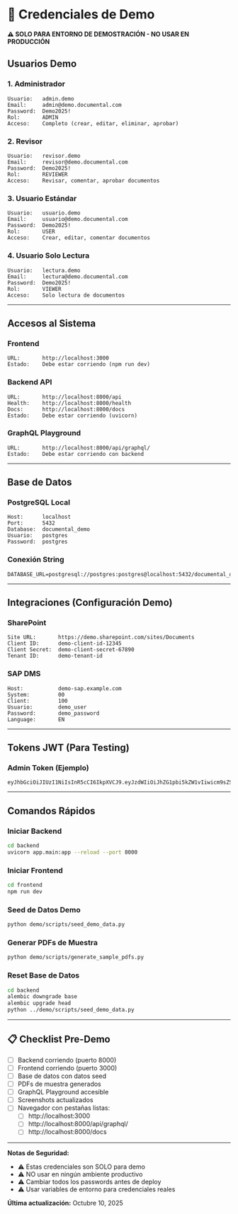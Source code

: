 # 🔑 Credenciales de Demo

**⚠️ SOLO PARA ENTORNO DE DEMOSTRACIÓN - NO USAR EN PRODUCCIÓN**

## Usuarios Demo

### 1. Administrador
```
Usuario:   admin.demo
Email:     admin@demo.documental.com
Password:  Demo2025!
Rol:       ADMIN
Acceso:    Completo (crear, editar, eliminar, aprobar)
```

### 2. Revisor
```
Usuario:   revisor.demo
Email:     revisor@demo.documental.com
Password:  Demo2025!
Rol:       REVIEWER
Acceso:    Revisar, comentar, aprobar documentos
```

### 3. Usuario Estándar
```
Usuario:   usuario.demo
Email:     usuario@demo.documental.com
Password:  Demo2025!
Rol:       USER
Acceso:    Crear, editar, comentar documentos
```

### 4. Usuario Solo Lectura
```
Usuario:   lectura.demo
Email:     lectura@demo.documental.com
Password:  Demo2025!
Rol:       VIEWER
Acceso:    Solo lectura de documentos
```

---

## Accesos al Sistema

### Frontend
```
URL:       http://localhost:3000
Estado:    Debe estar corriendo (npm run dev)
```

### Backend API
```
URL:       http://localhost:8000/api
Health:    http://localhost:8000/health
Docs:      http://localhost:8000/docs
Estado:    Debe estar corriendo (uvicorn)
```

### GraphQL Playground
```
URL:       http://localhost:8000/api/graphql/
Estado:    Debe estar corriendo con backend
```

---

## Base de Datos

### PostgreSQL Local
```
Host:      localhost
Port:      5432
Database:  documental_demo
Usuario:   postgres
Password:  postgres
```

### Conexión String
```
DATABASE_URL=postgresql://postgres:postgres@localhost:5432/documental_demo
```

---

## Integraciones (Configuración Demo)

### SharePoint
```
Site URL:       https://demo.sharepoint.com/sites/Documents
Client ID:      demo-client-id-12345
Client Secret:  demo-client-secret-67890
Tenant ID:      demo-tenant-id
```

### SAP DMS
```
Host:           demo-sap.example.com
System:         00
Client:         100
Usuario:        demo_user
Password:       demo_password
Language:       EN
```

---

## Tokens JWT (Para Testing)

### Admin Token (Ejemplo)
```
eyJhbGciOiJIUzI1NiIsInR5cCI6IkpXVCJ9.eyJzdWIiOiJhZG1pbi5kZW1vIiwicm9sZSI6IkFETUlOIiwiZXhwIjoxNzM1Njg5NjAwfQ.demo_token
```

---

## Comandos Rápidos

### Iniciar Backend
```bash
cd backend
uvicorn app.main:app --reload --port 8000
```

### Iniciar Frontend
```bash
cd frontend
npm run dev
```

### Seed de Datos Demo
```bash
python demo/scripts/seed_demo_data.py
```

### Generar PDFs de Muestra
```bash
python demo/scripts/generate_sample_pdfs.py
```

### Reset Base de Datos
```bash
cd backend
alembic downgrade base
alembic upgrade head
python ../demo/scripts/seed_demo_data.py
```

---

## 📋 Checklist Pre-Demo

- [ ] Backend corriendo (puerto 8000)
- [ ] Frontend corriendo (puerto 3000)
- [ ] Base de datos con datos seed
- [ ] PDFs de muestra generados
- [ ] GraphQL Playground accesible
- [ ] Screenshots actualizados
- [ ] Navegador con pestañas listas:
  - [ ] http://localhost:3000
  - [ ] http://localhost:8000/api/graphql/
  - [ ] http://localhost:8000/docs

---

**Notas de Seguridad:**
- ⚠️ Estas credenciales son SOLO para demo
- ⚠️ NO usar en ningún ambiente productivo
- ⚠️ Cambiar todos los passwords antes de deploy
- ⚠️ Usar variables de entorno para credenciales reales

**Última actualización:** Octubre 10, 2025

